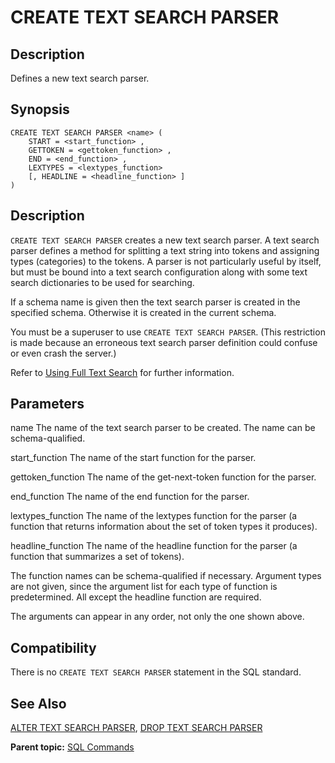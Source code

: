 # CREATE TEXT SEARCH PARSER 

## <a id="Description"></a>Description 

Defines a new text search parser.

## <a id="Synopsis"></a>Synopsis 

``` {#sql_command_synopsis}
CREATE TEXT SEARCH PARSER <name> (
    START = <start_function> ,
    GETTOKEN = <gettoken_function> ,
    END = <end_function> ,
    LEXTYPES = <lextypes_function>
    [, HEADLINE = <headline_function> ]
)
```

## <a id="section3"></a>Description 

`CREATE TEXT SEARCH PARSER` creates a new text search parser. A text search parser defines a method for splitting a text string into tokens and assigning types \(categories\) to the tokens. A parser is not particularly useful by itself, but must be bound into a text search configuration along with some text search dictionaries to be used for searching.

If a schema name is given then the text search parser is created in the specified schema. Otherwise it is created in the current schema.

You must be a superuser to use `CREATE TEXT SEARCH PARSER`. \(This restriction is made because an erroneous text search parser definition could confuse or even crash the server.\)

Refer to [Using Full Text Search](../../admin_guide/textsearch/full-text-search.html#full-text-search) for further information.

## <a id="section4"></a>Parameters 

name
The name of the text search parser to be created. The name can be schema-qualified.

start\_function
The name of the start function for the parser.

gettoken\_function
The name of the get-next-token function for the parser.

end\_function
The name of the end function for the parser.

lextypes\_function
The name of the lextypes function for the parser \(a function that returns information about the set of token types it produces\).

headline\_function
The name of the headline function for the parser \(a function that summarizes a set of tokens\).

The function names can be schema-qualified if necessary. Argument types are not given, since the argument list for each type of function is predetermined. All except the headline function are required.

The arguments can appear in any order, not only the one shown above.

## <a id="section7"></a>Compatibility 

There is no `CREATE TEXT SEARCH PARSER` statement in the SQL standard.

## <a id="section8"></a>See Also 

[ALTER TEXT SEARCH PARSER](ALTER_TEXT_SEARCH_PARSER.html), [DROP TEXT SEARCH PARSER](DROP_TEXT_SEARCH_PARSER.html)

**Parent topic:** [SQL Commands](../sql_commands/sql_ref.html)

